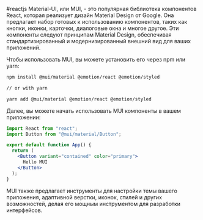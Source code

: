 #reactjs 
Material-UI, или MUI, - это популярная библиотека компонентов React, которая реализует дизайн Material Design от Google. Она предлагает набор готовых к использованию компонентов, таких как кнопки, иконки, карточки, диалоговые окна и многое другое. Эти компоненты следуют принципам Material Design, обеспечивая стандартизированный и модернизированный внешний вид для ваших приложений.

Чтобы использовать MUI, вы можете установить его через npm или yarn:

```bash
npm install @mui/material @emotion/react @emotion/styled

// or with yarn

yarn add @mui/material @emotion/react @emotion/styled
```

Далее, вы можете начать использовать MUI компоненты в вашем приложении:

```jsx
import React from "react";
import Button from "@mui/material/Button";

export default function App() {
  return (
    <Button variant="contained" color="primary">
      Hello MUI
    </Button>
  );
}
```

MUI также предлагает инструменты для настройки темы вашего приложения, адаптивной верстки, иконок, стилей и других возможностей, делая его мощным инструментом для разработки интерфейсов.
